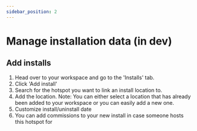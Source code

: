 ```yaml
---
sidebar_position: 2
---
```


# Manage installation data (in dev)

## Add installs
1. Head over to your workspace and go to the 'Installs' tab.
2. Click 'Add install'
3. Search for the hotspot you want to link an install location to.
4. Add the location. 
Note: You can either select a location that has already been added to your workspace or you can easily add a new one.
5. Customize install/uninstall date
6. You can add commissions to your new install in case someone hosts this hotspot for